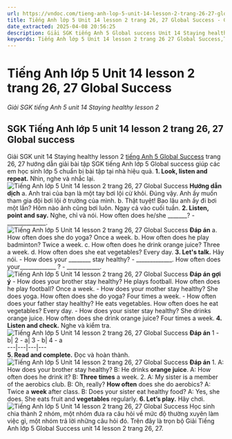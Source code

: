 ```yaml
---
url: https://vndoc.com/tieng-anh-lop-5-unit-14-lesson-2-trang-26-27-global-success-333652
title: Tiếng Anh lớp 5 Unit 14 lesson 2 trang 26, 27 Global Success - Giải SGK tiếng Anh 5 unit 14 Staying healthy lesson 2 - VnDoc.com
date_extracted: 2025-04-08 20:56:25
description: Giải SGK tiếng Anh 5 Global success Unit 14 Staying healthy lesson 2 giúp các em chuẩn bị bài tập tiếng Anh trọng tâm hiệu quả.
keywords: Tiếng Anh lớp 5 Unit 14 lesson 2 trang 26 27 Global Success,Tiếng Anh 5 Unit 14 lesson 2 trang 26 27 Global Success,Giải SGK tiếng Anh 5 unit 14 Staying healthy lesson 2,Tiếng Anh lớp 5 Global Success Unit 14 lesson 2,Tiếng Anh 5 Global Success Unit 14 lesson 2,tiếng anh lớp 5 unit 14 lesson 2 global success,tiếng anh 5 unit 14 lesson 2 global success
---
```


# Tiếng Anh lớp 5 Unit 14 lesson 2 trang 26, 27 Global Success
 _Giải SGK tiếng Anh 5 unit 14 Staying healthy lesson 2_
## SGK Tiếng Anh lớp 5 unit 14 lesson 2 trang 26, 27 Global success
Giải SGK unit 14 Staying healthy lesson 2 [tiếng Anh 5 Global Success](<https://vndoc.com/tieng-anh-lop-5-global-success>) trang 26, 27 hướng dẫn giải bài tập SGK tiếng Anh lớp 5 Global success giúp các em học sinh lớp 5 chuẩn bị bài tập tại nhà hiệu quả.
**1\. Look, listen and repeat.** Nhìn, nghe và nhắc lại. 
![Tiếng Anh lớp 5 Unit 14 lesson 2 trang 26, 27 Global Success](https://i.vdoc.vn/data/image/2024/12/25/tieng-anh-lop-5-unit-14-lesson-2-trang-26-27-global-success-1.png)
**Hướng dẫn dịch**
a.
Anh trai của bạn là một tay bơi lội cừ khôi.
Đúng vậy. Anh ấy muốn tham gia đội bơi lội ở trường của mình.
b.
Thật tuyệt\! Bao lâu anh ấy đi bơi một lần?
Hôm nào ảnh cũng bơi luôn. Ngay cả vào cuối tuần.
**2\. Listen, point and say.** Nghe, chỉ và nói.
How often does he/she \_\_\_\_\_\_\_? - \_\_\_\_\_\_\_\_\_\_\_\_\_\_.
![Tiếng Anh lớp 5 Unit 14 lesson 2 trang 26, 27 Global Success](https://i.vdoc.vn/data/image/2024/12/25/tieng-anh-lop-5-unit-14-lesson-2-trang-26-27-global-success-2.png)
**Đáp án**
a. How often does she do yoga?
Once a week.
b. How often does he play badminton?
Twice a week.
c. How often does he drink orange juice?
Three a week.
d. How often does she eat vegetables?
Every day.
**3\. Let's talk.** Hãy nói.
\- How does your \_\_\_\_\_\_\_\_ stay healthy? - \_\_\_\_\_\_\_\_\_\_\_\_\_.
How often does your\_\_\_\_\_\_\_\_\_\_\_\_\_ ? - \_\_\_\_\_\_\_\_\_\_\_\_.
![Tiếng Anh lớp 5 Unit 14 lesson 2 trang 26, 27 Global Success](https://i.vdoc.vn/data/image/2024/12/25/tieng-anh-lop-5-unit-14-lesson-2-trang-26-27-global-success-3.png)
**Đáp án gợi ý**
\- How does your brother stay healthy?
He plays football.
How often does he play football?
Once a week.
\- How does your mother stay healthy?
She does yoga.
How often does she do yoga?
Four times a week.
\- How often does your father stay healthy?
He eats vegetables.
How often does he eat vegetables?
Every day.
\- How does your sister stay healthy?
She drinks orange juice.
How often does she drink orange juice?
Four times a week.
**4\. Listen and check.** Nghe và kiểm tra.
![Tiếng Anh lớp 5 Unit 14 lesson 2 trang 26, 27 Global Success](https://i.vdoc.vn/data/image/2024/12/25/tieng-anh-lop-5-unit-14-lesson-2-trang-26-27-global-success-4.png)
**Đáp án**
1 - b| 2 - a| 3 - b| 4 - a  
---|---|---|---  
**5\. Read and complete.** Đọc và hoàn thành.
![Tiếng Anh lớp 5 Unit 14 lesson 2 trang 26, 27 Global Success](https://i.vdoc.vn/data/image/2024/12/25/tieng-anh-lop-5-unit-14-lesson-2-trang-26-27-global-success-5.png)
**Đáp án**
1\. A: How does your brother stay healthy?
B: He drinks **orange juice**.
A: How often does he drink it?
B: **Three times** a week.
2\. A: My sister is a member of the aerobics club.
B: Oh, really? **How often** does she do aerobics?
A: Twice a **week** after class.
B: Does your sister eat healthy food?
A: Yes, she does. She eats fruit and **vegetables** regularly.
**6\. Let’s play.** Hãy chơi.
![Tiếng Anh lớp 5 Unit 14 lesson 2 trang 26, 27 Global Success](https://i.vdoc.vn/data/image/2024/12/25/tieng-anh-lop-5-unit-14-lesson-2-trang-26-27-global-success-6.png)
Học sinh chia thành 2 nhóm, một nhóm đưa ra câu hỏi về mức độ thường xuyên làm việc gì, một nhóm trả lời những câu hỏi đó.
Trên đây là trọn bộ Giải Tiếng Anh lớp 5 Global Success unit 14 lesson 2 trang 26, 27.
